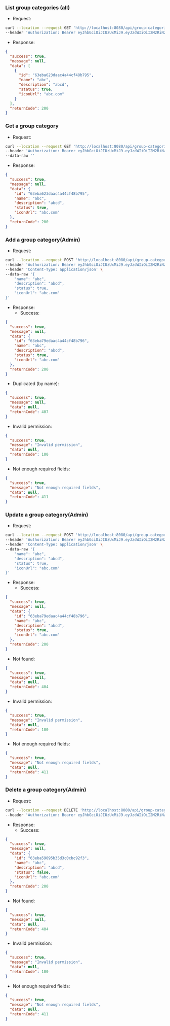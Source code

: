 ### List group categories (all)

- Request:

```bash
curl --location --request GET 'http://localhost:8080/api/group-categories' \
--header 'Authorization: Bearer eyJhbGciOiJIUzUxMiJ9.eyJzdWIiOiI2M2RiNzMxZjE1ODU0OTdiMDIwMTUyZDUiLCJpYXQiOjE2NzUzMjYyMzksImV4cCI6MTY4Mzk2NjIzOX0.kWxu4moS5awB1tLylutgwvrDYxYFf9wr83lI62VFve0LPWRAwola5D9zhJVIZq_lvizuOoCO4M6C4nQ4IA7VXg' \
```

- Response:

```json
{
  "success": true,
  "message": null,
  "data": [
    {
      "id": "63eba623daac4a44cf48b795",
      "name": "abc",
      "description": "abcd",
      "status": true,
      "iconUrl": "abc.com"
    }
  ],
  "returnCode": 200
}
```

### Get a group category

- Request:

```bash
curl --location --request GET 'http://localhost:8080/api/group-categories/123' \
--header 'Authorization: Bearer eyJhbGciOiJIUzUxMiJ9.eyJzdWIiOiI2M2RiNzMxZjE1ODU0OTdiMDIwMTUyZDUiLCJpYXQiOjE2NzUzMjYyMzksImV4cCI6MTY4Mzk2NjIzOX0.kWxu4moS5awB1tLylutgwvrDYxYFf9wr83lI62VFve0LPWRAwola5D9zhJVIZq_lvizuOoCO4M6C4nQ4IA7VXg' \
--data-raw ''
```

- Response:

```json
{
  "success": true,
  "message": null,
  "data": {
    "id": "63eba623daac4a44cf48b795",
    "name": "abc",
    "description": "abcd",
    "status": true,
    "iconUrl": "abc.com"
  },
  "returnCode": 200
}
```

### Add a group category(Admin)

- Request:

```bash
curl --location --request POST 'http://localhost:8080/api/group-categories' \
--header 'Authorization: Bearer eyJhbGciOiJIUzUxMiJ9.eyJzdWIiOiI2M2RiNzMxZjE1ODU0OTdiMDIwMTUyZDUiLCJpYXQiOjE2NzUzMjYyMzksImV4cCI6MTY4Mzk2NjIzOX0.kWxu4moS5awB1tLylutgwvrDYxYFf9wr83lI62VFve0LPWRAwola5D9zhJVIZq_lvizuOoCO4M6C4nQ4IA7VXg' \
--header 'Content-Type: application/json' \
--data-raw '{
    "name": "abc",
    "description": "abcd",
    "status": true,
    "iconUrl": "abc.com"
}'
```

- Response:
    - Success:

```json
{
  "success": true,
  "message": null,
  "data": {
    "id": "63eba79edaac4a44cf48b796",
    "name": "abc",
    "description": "abcd",
    "status": true,
    "iconUrl": "abc.com"
  },
  "returnCode": 200
}
```

- Duplicated (by name):

```json
{
  "success": true,
  "message": null,
  "data": null,
  "returnCode": 407
}
```

- Invalid permission:

```json
{
  "success": true,
  "message": "Invalid permission",
  "data": null,
  "returnCode": 100
}
```

- Not enough required fields:

```json
{
  "success": true,
  "message": "Not enough required fields",
  "data": null,
  "returnCode": 411
}
```

### Update a group category(Admin)

- Request:

```bash
curl --location --request POST 'http://localhost:8080/api/group-categories' \
--header 'Authorization: Bearer eyJhbGciOiJIUzUxMiJ9.eyJzdWIiOiI2M2RiNzMxZjE1ODU0OTdiMDIwMTUyZDUiLCJpYXQiOjE2NzUzMjYyMzksImV4cCI6MTY4Mzk2NjIzOX0.kWxu4moS5awB1tLylutgwvrDYxYFf9wr83lI62VFve0LPWRAwola5D9zhJVIZq_lvizuOoCO4M6C4nQ4IA7VXg' \
--header 'Content-Type: application/json' \
--data-raw '{
    "name": "abc",
    "description": "abcd",
    "status": true,
    "iconUrl": "abc.com"
}'
```

- Response:
    - Success:

```json
{
  "success": true,
  "message": null,
  "data": {
    "id": "63eba79edaac4a44cf48b796",
    "name": "abc",
    "description": "abcd",
    "status": true,
    "iconUrl": "abc.com"
  },
  "returnCode": 200
}
```

- Not found:

```json
{
  "success": true,
  "message": null,
  "data": null,
  "returnCode": 404
}
``` 

- Invalid permission:

```json
{
  "success": true,
  "message": "Invalid permission",
  "data": null,
  "returnCode": 100
}
```

- Not enough required fields:

```json
{
  "success": true,
  "message": "Not enough required fields",
  "data": null,
  "returnCode": 411
}
```

### Delete a group category(Admin)

- Request:

```bash
curl --location --request DELETE 'http://localhost:8080/api/group-categories/63eba59095b35d3c0cbc92f3' \
--header 'Authorization: Bearer eyJhbGciOiJIUzUxMiJ9.eyJzdWIiOiI2M2RiNzMxZjE1ODU0OTdiMDIwMTUyZDUiLCJpYXQiOjE2NzUzMjYyMzksImV4cCI6MTY4Mzk2NjIzOX0.kWxu4moS5awB1tLylutgwvrDYxYFf9wr83lI62VFve0LPWRAwola5D9zhJVIZq_lvizuOoCO4M6C4nQ4IA7VXg' \
```

- Response:
    - Success:

```json
{
  "success": true,
  "message": null,
  "data": {
    "id": "63eba59095b35d3c0cbc92f3",
    "name": "abc",
    "description": "abcd",
    "status": false,
    "iconUrl": "abc.com"
  },
  "returnCode": 200
}
```

- Not found:

```json
{
  "success": true,
  "message": null,
  "data": null,
  "returnCode": 404
}
``` 

- Invalid permission:

```json
{
  "success": true,
  "message": "Invalid permission",
  "data": null,
  "returnCode": 100
}
```

- Not enough required fields:

```json
{
  "success": true,
  "message": "Not enough required fields",
  "data": null,
  "returnCode": 411
}
```

